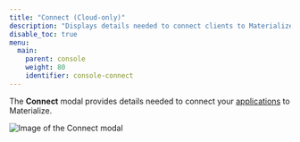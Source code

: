 ```yaml
---
title: "Connect (Cloud-only)"
description: "Displays details needed to connect clients to Materialize."
disable_toc: true
menu:
  main:
    parent: console
    weight: 80
    identifier: console-connect
---
```


The **Connect** modal provides details needed to connect your [applications](/console/admin/) to Materialize.

![Image of the Connect modal](/images/console/console-connect-modal.png
"Materialize Connect modal")
